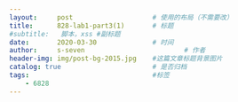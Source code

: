 ```yaml
---
layout:     post   				    # 使用的布局（不需要改）
title:      828-lab1-part3(1)		# 标题 
#subtitle:   脚本，xss #副标题
date:       2020-03-30 				# 时间
author:     s-seven 						# 作者
header-img: img/post-bg-2015.jpg 	#这篇文章标题背景图片
catalog: true 						# 是否归档
tags:								#标签
    - 6828
---
```

